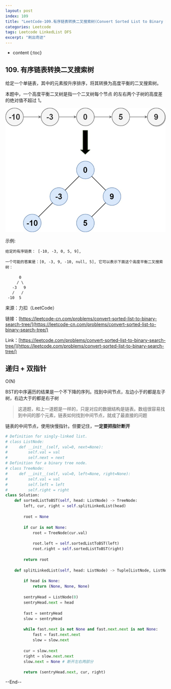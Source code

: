 ```yaml
---
layout: post
index: 109
title: "LeetCode-109.有序链表转换二叉搜索树(Convert Sorted List to Binary Search Tree)"
categories: Leetcode
tags: Leetcode LinkedList DFS
excerpt: "刷出奇迹"
---
```


* content
{:toc}

## 109. 有序链表转换二叉搜索树

给定一个单链表，其中的元素按升序排序，将其转换为高度平衡的二叉搜索树。

本题中，一个高度平衡二叉树是指一个二叉树每个节点 的左右两个子树的高度差的绝对值不超过 1。

![图片说明](./images/leetcode-algorithm-109.jpg)

示例:

```
给定的有序链表： [-10, -3, 0, 5, 9],

一个可能的答案是：[0, -3, 9, -10, null, 5], 它可以表示下面这个高度平衡二叉搜索树：

      0
     / \
   -3   9
   /   /
 -10  5
```

来源：力扣（LeetCode）

链接：[https://leetcode-cn.com/problems/convert-sorted-list-to-binary-search-tree/](https://leetcode-cn.com/problems/convert-sorted-list-to-binary-search-tree/)

Link：[https://leetcode.com/problems/convert-sorted-list-to-binary-search-tree/](https://leetcode.com/problems/convert-sorted-list-to-binary-search-tree/)

## 递归 + 双指针

O(N)

BST的中序遍历的结果是一个不下降的序列。找到中间节点，左边小于的都是左子树，右边大于的都是右子树

> 这道题，和上一道题是一样的，只是对应的数据结构是链表。数组很容易找到中间的那个元素，链表如何找到中间节点，就成了最直接的问题

链表的中间节点，使用快慢指针。但要记住，**一定要把指针断开**

```python
# Definition for singly-linked list.
# class ListNode:
#     def __init__(self, val=0, next=None):
#         self.val = val
#         self.next = next
# Definition for a binary tree node.
# class TreeNode:
#     def __init__(self, val=0, left=None, right=None):
#         self.val = val
#         self.left = left
#         self.right = right
class Solution:
    def sortedListToBST(self, head: ListNode) -> TreeNode:
        left, cur, right = self.splitLinkedList(head)
        
        root = None
        
        if cur is not None:
            root = TreeNode(cur.val)

            root.left = self.sortedListToBST(left)
            root.right = self.sortedListToBST(right)
                
        return root

    def splitLinkedList(self, head: ListNode) -> Tuple[ListNode, ListNode, ListNode]:
    
        if head is None:
            return (None, None, None)
    
        sentryHead = ListNode(0)
        sentryHead.next = head
        
        fast = sentryHead
        slow = sentryHead

        while fast.next is not None and fast.next.next is not None:
            fast = fast.next.next
            slow = slow.next
            
        cur = slow.next
        right = slow.next.next
        slow.next = None # 断开左右两部分
        
        return (sentryHead.next, cur, right)
```

--End--


